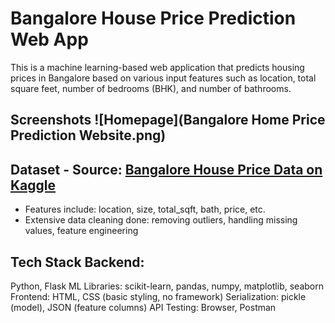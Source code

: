 # Bangalore House Price Prediction Web App 
This is a machine learning-based web application that predicts housing prices in Bangalore based on various input features such as location, total square feet, number of bedrooms (BHK), and number of bathrooms.

## Screenshots ![Homepage](Bangalore Home Price Prediction Website.png)

## Dataset - Source: [Bangalore House Price Data on Kaggle](https://www.kaggle.com/datasets/amitabhajoy/bengaluru-house-price-data) 
- Features include: location, size, total_sqft, bath, price, etc.
- Extensive data cleaning done: removing outliers, handling missing values, feature engineering 

## Tech Stack Backend: 
Python, Flask 
ML Libraries: scikit-learn, pandas, numpy, matplotlib, seaborn 
Frontend: HTML, CSS (basic styling, no framework) 
Serialization: pickle (model), JSON (feature columns) 
API Testing: Browser, Postman
